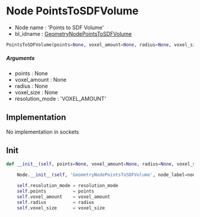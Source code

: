 # Node PointsToSDFVolume

- Node name : 'Points to SDF Volume'
- bl_idname : [GeometryNodePointsToSDFVolume](https://docs.blender.org/api/current/bpy.types.GeometryNodePointsToSDFVolume.html)


``` python
PointsToSDFVolume(points=None, voxel_amount=None, radius=None, voxel_size=None, resolution_mode='VOXEL_AMOUNT', node_label=None, node_color=None)
```
##### Arguments

- points : None
- voxel_amount : None
- radius : None
- voxel_size : None
- resolution_mode : 'VOXEL_AMOUNT'

## Implementation

No implementation in sockets

## Init

``` python
def __init__(self, points=None, voxel_amount=None, radius=None, voxel_size=None, resolution_mode='VOXEL_AMOUNT', node_label=None, node_color=None):

    Node.__init__(self, 'GeometryNodePointsToSDFVolume', node_label=node_label, node_color=node_color)

    self.resolution_mode = resolution_mode
    self.points          = points
    self.voxel_amount    = voxel_amount
    self.radius          = radius
    self.voxel_size      = voxel_size
```
